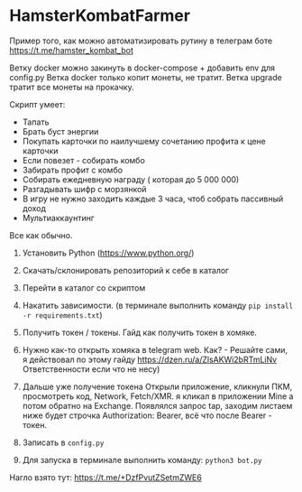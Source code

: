 # HamsterKombatFarmer

Пример того, как можно автоматизировать рутину в телеграм боте https://t.me/hamster_kombat_bot

Ветку docker можно закинуть в docker-compose + добавить env для config.py
Ветка docker только копит монеты, не тратит.
Ветка upgrade тратит все монеты на прокачку.

Скрипт умеет:

- Тапать
- Брать буст энергии
- Покупать карточки по наилучшему сочетанию профита к цене карточки
- Если повезет - собирать комбо
- Забирать профит с комбо
- Собирать ежедневную награду ( которая до 5 000 000)
- Разгадывать шифр с морзянкой
- В игру не нужно заходить каждые 3 часа, чтоб собрать пассивный доход
- Мультиаккаунтинг

Все как обычно.

1. Установить Python (https://www.python.org/) 
2. Скачать/склонировать репозиторий к себе в каталог
3. Перейти в каталог со скриптом
4. Накатить зависимости. (в терминале выполнить команду `pip install -r requirements.txt`)
5. Получить токен / токены.
Гайд как получить токен в хомяке.

1. Нужно как-то открыть хомяка в telegram web.
Как? - Решайте сами, я действовал по этому гайду https://dzen.ru/a/ZlsAKWi2bRTmLiNv
Ответственности если что не несу)
2. Дальше уже получение токена 
Открыли приложение, кликнули ПКМ, просмотреть код, Network, Fetch/XMR. я кликал в приложении Mine а потом обратно на Exchange. Появлялся запрос tap, заходим листаем ниже будет строчка Authorization:
Bearer, всё что после Bearer - токен.
6. Записать в `config.py`
7. Для запуска в терминале выполнить команду: `python3 bot.py`


Нагло взято тут: https://t.me/+DzfPvutZSetmZWE6

